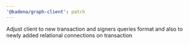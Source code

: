 ```yaml
---
'@kadena/graph-client': patch
---
```


Adjust client to new transaction and signers queries format and also to newly
added relational connections on transaction
